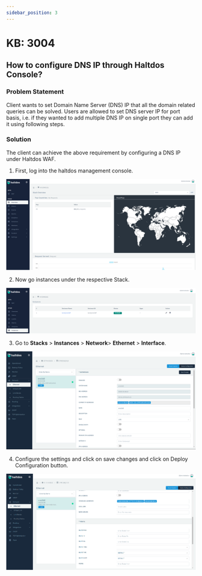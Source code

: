 ```yaml
---
sidebar_position: 3
---
```



# KB: 3004

## How to configure DNS  IP through Haltdos Console?

### Problem Statement
Client wants to set Domain Name Server (DNS) IP that all the domain related queries can be solved. Users are allowed to set DNS server IP for port basis, i.e. if they wanted to add multiple DNS IP on single port they can add it using following steps.

### Solution
The client can achieve the above requirement by configuring a DNS IP under Haltdos WAF.  

1. First, log into the haltdos management console.

![dns](/img/platform/base/dns1.png)

2.  Now go instances under the respective Stack.

![dns](/img/platform/base/dns2.png)

3. Go to **Stacks** > **Instances** > **Network**> **Ethernet** > **Interface**.

![dns](/img/platform/base/dns3.png)  

4. Configure the settings and click on save changes and click on Deploy Configuration button.

![dns](/img/platform/base/dns4.png)


